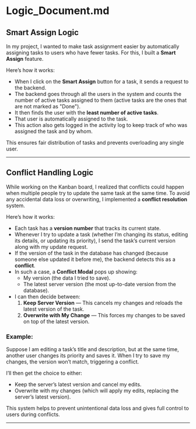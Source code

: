 # Logic_Document.md

##  Smart Assign Logic 

In my project, I wanted to make task assignment easier by automatically assigning tasks to users who have fewer tasks. For this, I built a **Smart Assign** feature.

Here’s how it works:

- When I click on the **Smart Assign** button for a task, it sends a request to the backend.
- The backend goes through all the users in the system and counts the number of active tasks assigned to them (active tasks are the ones that are not marked as "Done").
- It then finds the user with the **least number of active tasks**.
- That user is automatically assigned to the task.
- This action also gets logged in the activity log to keep track of who was assigned the task and by whom.

This ensures fair distribution of tasks and prevents overloading any single user.


---

## Conflict Handling Logic 

While working on the Kanban board, I realized that conflicts could happen when multiple people try to update the same task at the same time. To avoid any accidental data loss or overwriting, I implemented a **conflict resolution** system.

Here’s how it works:

- Each task has a **version number** that tracks its current state.
- Whenever I try to update a task (whether I’m changing its status, editing its details, or updating its priority), I send the task’s current version along with my update request.
- If the version of the task in the database has changed (because someone else updated it before me), the backend detects this as a **conflict**.
- In such a case, a **Conflict Modal** pops up showing:
  - My version (the data I tried to save).
  - The latest server version (the most up-to-date version from the database).
- I can then decide between:
  1. **Keep Server Version** — This cancels my changes and reloads the latest version of the task.
  2. **Overwrite with My Change** — This forces my changes to be saved on top of the latest version.

### Example:
Suppose I am editing a task’s title and description, but at the same time, another user changes its priority and saves it. When I try to save my changes, the version won’t match, triggering a conflict.

I’ll then get the choice to either:
- Keep the server’s latest version and cancel my edits.
- Overwrite with my changes (which will apply my edits, replacing the server’s latest version).

This system helps to prevent unintentional data loss and gives full control to users during conflicts.

---
